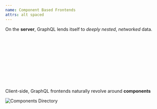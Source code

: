 ```yaml
---
name: Component Based Frontends
attrs: alt spaced
---
```


<section>

On the **server**, GraphQL lends itself to *deeply nested*, *networked* data.

<svg id="deep-graph" xmlns="http://www.w3.org/2000/svg"></svg>

</section>

<section reveal flex column>

Client-side, GraphQL frontends naturally revolve around **components**

<img src="/decks/cincijs-feb-2022/components-dir.png" alt="Components Directory"/>

</section>

<script data-helmet>window.FLARE_CHART_JSON = {{ FLARE_CHART_JSON | dump }};</script>
<script type="module" data-helmet src="/decks/cincijs-feb-2022/flare-chart.js"></script>
